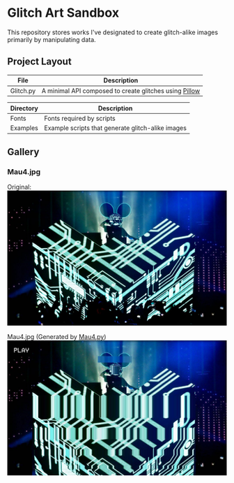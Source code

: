 # Glitch Art Sandbox

This repository stores works I've designated to create glitch-alike images primarily by
manipulating data.

## Project Layout

|File     |Description                                                                                      |
|---------|-------------------------------------------------------------------------------------------------|
|Glitch.py|A minimal API composed to create glitches using [Pillow](https://pillow.readthedocs.io/en/5.1.x/)|

|Directory|Description                                      |
|---------|-------------------------------------------------|
|Fonts    |Fonts required by scripts                        |
|Examples |Example scripts that generate glitch-alike images|

## Gallery

### Mau4.jpg

Original:
![Mau5](Examples/Original/Mau5.jpg)

Mau4.jpg (Generated by [Mau4.py](Examples/Mau4.py))
![Mau4](Examples/Results/Mau4.jpg)
